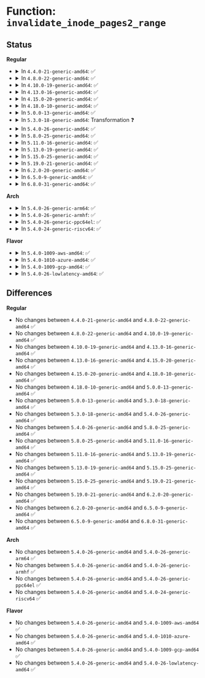 # Function: <code>invalidate_inode_pages2_range</code>

## Status
<b>Regular</b>
<ul>
<li>
<details>
<summary>In <code>4.4.0-21-generic-amd64</code>: ✅</summary>

```c
int invalidate_inode_pages2_range(struct address_space * mapping, long unsigned int start, long unsigned int end)
```

```json
{
  "name": "invalidate_inode_pages2_range",
  "collision_type": "Unique Global",
  "inline_type": "No",
  "funcs": [
    {
      "addr": 18446744071580542864,
      "name": "invalidate_inode_pages2_range",
      "external": true,
      "loc": "mm/truncate.c:563",
      "file": "mm/truncate.c",
      "inline": "seen, unknown",
      "caller_inline": [],
      "caller_func": [
        "mm/filemap.c:generic_file_direct_write",
        "mm/filemap.c:generic_file_direct_write",
        "mm/truncate.c:invalidate_inode_pages2",
        "fs/fuse/inode.c:fuse_reverse_inval_inode"
      ]
    }
  ],
  "symbols": [
    {
      "addr": 18446744071580542864,
      "name": "invalidate_inode_pages2_range",
      "section": ".text",
      "bind": "STB_GLOBAL",
      "size": 1111
    }
  ]
}
```
</details>
</li>
<li>
<details>
<summary>In <code>4.8.0-22-generic-amd64</code>: ✅</summary>

```c
int invalidate_inode_pages2_range(struct address_space * mapping, long unsigned int start, long unsigned int end)
```

```json
{
  "name": "invalidate_inode_pages2_range",
  "collision_type": "Unique Global",
  "inline_type": "No",
  "funcs": [
    {
      "addr": 18446744071580631680,
      "name": "invalidate_inode_pages2_range",
      "external": true,
      "loc": "mm/truncate.c:584",
      "file": "mm/truncate.c",
      "inline": "seen, unknown",
      "caller_inline": [],
      "caller_func": [
        "mm/filemap.c:generic_file_direct_write",
        "mm/filemap.c:generic_file_direct_write",
        "mm/truncate.c:invalidate_inode_pages2",
        "fs/fuse/inode.c:fuse_reverse_inval_inode"
      ]
    }
  ],
  "symbols": [
    {
      "addr": 18446744071580631680,
      "name": "invalidate_inode_pages2_range",
      "section": ".text",
      "bind": "STB_GLOBAL",
      "size": 1172
    }
  ]
}
```
</details>
</li>
<li>
<details>
<summary>In <code>4.10.0-19-generic-amd64</code>: ✅</summary>

```c
int invalidate_inode_pages2_range(struct address_space * mapping, long unsigned int start, long unsigned int end)
```

```json
{
  "name": "invalidate_inode_pages2_range",
  "collision_type": "Unique Global",
  "inline_type": "No",
  "funcs": [
    {
      "addr": 18446744071580698864,
      "name": "invalidate_inode_pages2_range",
      "external": true,
      "loc": "mm/truncate.c:614",
      "file": "mm/truncate.c",
      "inline": "seen, unknown",
      "caller_inline": [],
      "caller_func": [
        "mm/filemap.c:generic_file_direct_write",
        "mm/filemap.c:generic_file_direct_write",
        "mm/truncate.c:invalidate_inode_pages2",
        "fs/block_dev.c:blkdev_fallocate",
        "fs/dax.c:dax_iomap_actor",
        "fs/iomap.c:iomap_dio_rw",
        "fs/iomap.c:iomap_dio_rw",
        "fs/fuse/inode.c:fuse_reverse_inval_inode"
      ]
    }
  ],
  "symbols": [
    {
      "addr": 18446744071580698864,
      "name": "invalidate_inode_pages2_range",
      "section": ".text",
      "bind": "STB_GLOBAL",
      "size": 1193
    }
  ]
}
```
</details>
</li>
<li>
<details>
<summary>In <code>4.13.0-16-generic-amd64</code>: ✅</summary>

```c
int invalidate_inode_pages2_range(struct address_space * mapping, long unsigned int start, long unsigned int end)
```

```json
{
  "name": "invalidate_inode_pages2_range",
  "collision_type": "Unique Global",
  "inline_type": "No",
  "funcs": [
    {
      "addr": 18446744071580732480,
      "name": "invalidate_inode_pages2_range",
      "external": true,
      "loc": "mm/truncate.c:619",
      "file": "mm/truncate.c",
      "inline": "seen, unknown",
      "caller_inline": [],
      "caller_func": [
        "mm/filemap.c:generic_file_direct_write",
        "mm/filemap.c:generic_file_direct_write",
        "mm/truncate.c:invalidate_inode_pages2",
        "fs/block_dev.c:blkdev_fallocate",
        "fs/dax.c:dax_iomap_actor",
        "fs/iomap.c:iomap_dio_rw",
        "fs/iomap.c:iomap_dio_rw",
        "fs/fuse/inode.c:fuse_reverse_inval_inode"
      ]
    }
  ],
  "symbols": [
    {
      "addr": 18446744071580732480,
      "name": "invalidate_inode_pages2_range",
      "section": ".text",
      "bind": "STB_GLOBAL",
      "size": 1207
    }
  ]
}
```
</details>
</li>
<li>
<details>
<summary>In <code>4.15.0-20-generic-amd64</code>: ✅</summary>

```c
int invalidate_inode_pages2_range(struct address_space * mapping, long unsigned int start, long unsigned int end)
```

```json
{
  "name": "invalidate_inode_pages2_range",
  "collision_type": "Unique Global",
  "inline_type": "No",
  "funcs": [
    {
      "addr": 18446744071580819152,
      "name": "invalidate_inode_pages2_range",
      "external": true,
      "loc": "mm/truncate.c:672",
      "file": "mm/truncate.c",
      "inline": "seen, unknown",
      "caller_inline": [],
      "caller_func": [
        "mm/filemap.c:generic_file_direct_write",
        "mm/filemap.c:generic_file_direct_write",
        "mm/truncate.c:invalidate_inode_pages2",
        "fs/block_dev.c:blkdev_fallocate",
        "fs/direct-io.c:dio_complete",
        "fs/dax.c:dax_iomap_actor",
        "fs/iomap.c:iomap_dio_rw",
        "fs/iomap.c:iomap_dio_complete",
        "fs/fuse/inode.c:fuse_reverse_inval_inode"
      ]
    }
  ],
  "symbols": [
    {
      "addr": 18446744071580819152,
      "name": "invalidate_inode_pages2_range",
      "section": ".text",
      "bind": "STB_GLOBAL",
      "size": 1365
    }
  ]
}
```
</details>
</li>
<li>
<details>
<summary>In <code>4.18.0-10-generic-amd64</code>: ✅</summary>

```c
int invalidate_inode_pages2_range(struct address_space * mapping, long unsigned int start, long unsigned int end)
```

```json
{
  "name": "invalidate_inode_pages2_range",
  "collision_type": "Unique Global",
  "inline_type": "No",
  "funcs": [
    {
      "addr": 18446744071580956224,
      "name": "invalidate_inode_pages2_range",
      "external": true,
      "loc": "mm/truncate.c:668",
      "file": "mm/truncate.c",
      "inline": "seen, unknown",
      "caller_inline": [],
      "caller_func": [
        "mm/filemap.c:generic_file_direct_write",
        "mm/filemap.c:generic_file_direct_write",
        "mm/truncate.c:invalidate_inode_pages2",
        "fs/block_dev.c:blkdev_fallocate",
        "fs/direct-io.c:dio_complete",
        "fs/dax.c:dax_iomap_actor",
        "fs/iomap.c:iomap_dio_rw",
        "fs/iomap.c:iomap_dio_complete",
        "fs/fuse/inode.c:fuse_reverse_inval_inode"
      ]
    }
  ],
  "symbols": [
    {
      "addr": 18446744071580956224,
      "name": "invalidate_inode_pages2_range",
      "section": ".text",
      "bind": "STB_GLOBAL",
      "size": 1369
    }
  ]
}
```
</details>
</li>
<li>
<details>
<summary>In <code>5.0.0-13-generic-amd64</code>: ✅</summary>

```c
int invalidate_inode_pages2_range(struct address_space * mapping, long unsigned int start, long unsigned int end)
```

```json
{
  "name": "invalidate_inode_pages2_range",
  "collision_type": "Unique Global",
  "inline_type": "No",
  "funcs": [
    {
      "addr": 18446744071581032208,
      "name": "invalidate_inode_pages2_range",
      "external": true,
      "loc": "mm/truncate.c:669",
      "file": "mm/truncate.c",
      "inline": "seen, unknown",
      "caller_inline": [],
      "caller_func": [
        "mm/filemap.c:generic_file_direct_write",
        "mm/filemap.c:generic_file_direct_write",
        "mm/truncate.c:invalidate_inode_pages2",
        "fs/block_dev.c:blkdev_fallocate",
        "fs/direct-io.c:dio_complete",
        "fs/dax.c:dax_iomap_actor",
        "fs/iomap.c:iomap_dio_rw",
        "fs/iomap.c:iomap_dio_complete",
        "fs/fuse/inode.c:fuse_reverse_inval_inode"
      ]
    }
  ],
  "symbols": [
    {
      "addr": 18446744071581032208,
      "name": "invalidate_inode_pages2_range",
      "section": ".text",
      "bind": "STB_GLOBAL",
      "size": 1386
    }
  ]
}
```
</details>
</li>
<li>
<details>
<summary>In <code>5.3.0-18-generic-amd64</code>: Transformation ❓</summary>

```c
int invalidate_inode_pages2_range(struct address_space * mapping, long unsigned int start, long unsigned int end)
```

```json
{
  "name": "invalidate_inode_pages2_range",
  "collision_type": "Unique Global",
  "inline_type": "No",
  "funcs": [
    {
      "addr": 0,
      "name": "invalidate_inode_pages2_range",
      "external": true,
      "loc": "mm/truncate.c:672",
      "file": "mm/truncate.c",
      "inline": "seen, unknown",
      "caller_inline": [],
      "caller_func": [
        "mm/filemap.c:generic_file_direct_write",
        "mm/filemap.c:generic_file_direct_write",
        "mm/truncate.c:invalidate_inode_pages2",
        "fs/block_dev.c:blkdev_fallocate",
        "fs/direct-io.c:dio_complete",
        "fs/dax.c:dax_iomap_actor",
        "fs/iomap/direct-io.c:iomap_dio_rw",
        "fs/iomap/direct-io.c:iomap_dio_complete",
        "fs/fuse/inode.c:fuse_reverse_inval_inode"
      ]
    }
  ],
  "symbols": [
    {
      "addr": 18446744071581101453,
      "name": "invalidate_inode_pages2_range.cold",
      "section": ".text",
      "bind": "STB_LOCAL",
      "size": 19
    },
    {
      "addr": 18446744071581096224,
      "name": "invalidate_inode_pages2_range",
      "section": ".text",
      "bind": "STB_GLOBAL",
      "size": 1326
    }
  ]
}
```
</details>
</li>
<li>
<details>
<summary>In <code>5.4.0-26-generic-amd64</code>: ✅</summary>

```c
int invalidate_inode_pages2_range(struct address_space * mapping, long unsigned int start, long unsigned int end)
```

```json
{
  "name": "invalidate_inode_pages2_range",
  "collision_type": "Unique Global",
  "inline_type": "No",
  "funcs": [
    {
      "addr": 18446744071581153136,
      "name": "invalidate_inode_pages2_range",
      "external": true,
      "loc": "mm/truncate.c:684",
      "file": "mm/truncate.c",
      "inline": "seen, unknown",
      "caller_inline": [],
      "caller_func": [
        "mm/filemap.c:generic_file_direct_write",
        "mm/filemap.c:generic_file_direct_write",
        "mm/truncate.c:invalidate_inode_pages2",
        "fs/block_dev.c:blkdev_fallocate",
        "fs/direct-io.c:dio_complete",
        "fs/dax.c:dax_iomap_actor",
        "fs/iomap/direct-io.c:iomap_dio_rw",
        "fs/iomap/direct-io.c:iomap_dio_complete",
        "fs/fuse/inode.c:fuse_reverse_inval_inode"
      ]
    }
  ],
  "symbols": [
    {
      "addr": 18446744071581153136,
      "name": "invalidate_inode_pages2_range",
      "section": ".text",
      "bind": "STB_GLOBAL",
      "size": 1341
    }
  ]
}
```
</details>
</li>
<li>
<details>
<summary>In <code>5.8.0-25-generic-amd64</code>: ✅</summary>

```c
int invalidate_inode_pages2_range(struct address_space * mapping, long unsigned int start, long unsigned int end)
```

```json
{
  "name": "invalidate_inode_pages2_range",
  "collision_type": "Unique Global",
  "inline_type": "No",
  "funcs": [
    {
      "addr": 18446744071581339296,
      "name": "invalidate_inode_pages2_range",
      "external": true,
      "loc": "mm/truncate.c:684",
      "file": "mm/truncate.c",
      "inline": "seen, unknown",
      "caller_inline": [],
      "caller_func": [
        "mm/filemap.c:generic_file_direct_write",
        "mm/filemap.c:generic_file_direct_write",
        "mm/truncate.c:invalidate_inode_pages2",
        "fs/block_dev.c:blkdev_fallocate",
        "fs/direct-io.c:dio_complete",
        "fs/dax.c:dax_iomap_actor",
        "fs/iomap/direct-io.c:iomap_dio_rw",
        "fs/iomap/direct-io.c:iomap_dio_complete",
        "fs/fuse/inode.c:fuse_reverse_inval_inode"
      ]
    }
  ],
  "symbols": [
    {
      "addr": 18446744071581339296,
      "name": "invalidate_inode_pages2_range",
      "section": ".text",
      "bind": "STB_GLOBAL",
      "size": 1086
    }
  ]
}
```
</details>
</li>
<li>
<details>
<summary>In <code>5.11.0-16-generic-amd64</code>: ✅</summary>

```c
int invalidate_inode_pages2_range(struct address_space * mapping, long unsigned int start, long unsigned int end)
```

```json
{
  "name": "invalidate_inode_pages2_range",
  "collision_type": "Unique Global",
  "inline_type": "No",
  "funcs": [
    {
      "addr": 18446744071581381280,
      "name": "invalidate_inode_pages2_range",
      "external": true,
      "loc": "mm/truncate.c:712",
      "file": "mm/truncate.c",
      "inline": "seen, unknown",
      "caller_inline": [],
      "caller_func": [
        "mm/filemap.c:generic_file_direct_write",
        "mm/filemap.c:generic_file_direct_write",
        "mm/truncate.c:invalidate_inode_pages2",
        "fs/block_dev.c:blkdev_fallocate",
        "fs/block_dev.c:truncate_bdev_range",
        "fs/direct-io.c:dio_complete",
        "fs/dax.c:dax_iomap_actor",
        "fs/iomap/direct-io.c:__iomap_dio_rw",
        "fs/iomap/direct-io.c:iomap_dio_complete",
        "fs/fuse/inode.c:fuse_reverse_inval_inode"
      ]
    }
  ],
  "symbols": [
    {
      "addr": 18446744071581381280,
      "name": "invalidate_inode_pages2_range",
      "section": ".text",
      "bind": "STB_GLOBAL",
      "size": 1084
    }
  ]
}
```
</details>
</li>
<li>
<details>
<summary>In <code>5.13.0-19-generic-amd64</code>: ✅</summary>

```c
int invalidate_inode_pages2_range(struct address_space * mapping, long unsigned int start, long unsigned int end)
```

```json
{
  "name": "invalidate_inode_pages2_range",
  "collision_type": "Unique Global",
  "inline_type": "No",
  "funcs": [
    {
      "addr": 18446744071581401984,
      "name": "invalidate_inode_pages2_range",
      "external": true,
      "loc": "mm/truncate.c:609",
      "file": "mm/truncate.c",
      "inline": "seen, unknown",
      "caller_inline": [],
      "caller_func": [
        "mm/filemap.c:generic_file_direct_write",
        "mm/filemap.c:generic_file_direct_write",
        "mm/truncate.c:invalidate_inode_pages2",
        "fs/block_dev.c:truncate_bdev_range",
        "fs/direct-io.c:dio_complete",
        "fs/dax.c:dax_iomap_actor",
        "fs/iomap/direct-io.c:__iomap_dio_rw",
        "fs/iomap/direct-io.c:iomap_dio_complete",
        "fs/fuse/inode.c:fuse_reverse_inval_inode"
      ]
    }
  ],
  "symbols": [
    {
      "addr": 18446744071581401984,
      "name": "invalidate_inode_pages2_range",
      "section": ".text",
      "bind": "STB_GLOBAL",
      "size": 1281
    }
  ]
}
```
</details>
</li>
<li>
<details>
<summary>In <code>5.15.0-25-generic-amd64</code>: ✅</summary>

```c
int invalidate_inode_pages2_range(struct address_space * mapping, long unsigned int start, long unsigned int end)
```

```json
{
  "name": "invalidate_inode_pages2_range",
  "collision_type": "Unique Global",
  "inline_type": "No",
  "funcs": [
    {
      "addr": 18446744071581655040,
      "name": "invalidate_inode_pages2_range",
      "external": true,
      "loc": "mm/truncate.c:608",
      "file": "mm/truncate.c",
      "inline": "seen, unknown",
      "caller_inline": [],
      "caller_func": [
        "mm/filemap.c:generic_file_direct_write",
        "mm/filemap.c:generic_file_direct_write",
        "mm/truncate.c:invalidate_inode_pages2",
        "fs/direct-io.c:dio_complete",
        "fs/dax.c:dax_iomap_iter",
        "fs/iomap/direct-io.c:__iomap_dio_rw",
        "fs/iomap/direct-io.c:iomap_dio_complete",
        "fs/fuse/inode.c:fuse_reverse_inval_inode",
        "block/bdev.c:truncate_bdev_range"
      ]
    }
  ],
  "symbols": [
    {
      "addr": 18446744071581655040,
      "name": "invalidate_inode_pages2_range",
      "section": ".text",
      "bind": "STB_GLOBAL",
      "size": 1342
    }
  ]
}
```
</details>
</li>
<li>
<details>
<summary>In <code>5.19.0-21-generic-amd64</code>: ✅</summary>

```c
int invalidate_inode_pages2_range(struct address_space * mapping, long unsigned int start, long unsigned int end)
```

```json
{
  "name": "invalidate_inode_pages2_range",
  "collision_type": "Unique Global",
  "inline_type": "No",
  "funcs": [
    {
      "addr": 18446744071582020896,
      "name": "invalidate_inode_pages2_range",
      "external": true,
      "loc": "mm/truncate.c:628",
      "file": "mm/truncate.c",
      "inline": "seen, unknown",
      "caller_inline": [],
      "caller_func": [
        "mm/filemap.c:generic_file_direct_write",
        "mm/filemap.c:generic_file_direct_write",
        "mm/truncate.c:invalidate_inode_pages2",
        "fs/direct-io.c:dio_complete",
        "fs/dax.c:dax_iomap_iter",
        "fs/iomap/direct-io.c:__iomap_dio_rw",
        "fs/iomap/direct-io.c:iomap_dio_complete",
        "fs/fuse/inode.c:fuse_reverse_inval_inode",
        "block/bdev.c:truncate_bdev_range"
      ]
    }
  ],
  "symbols": [
    {
      "addr": 18446744071582020896,
      "name": "invalidate_inode_pages2_range",
      "section": ".text",
      "bind": "STB_GLOBAL",
      "size": 1082
    }
  ]
}
```
</details>
</li>
<li>
<details>
<summary>In <code>6.2.0-20-generic-amd64</code>: ✅</summary>

```c
int invalidate_inode_pages2_range(struct address_space * mapping, long unsigned int start, long unsigned int end)
```

```json
{
  "name": "invalidate_inode_pages2_range",
  "collision_type": "Unique Global",
  "inline_type": "No",
  "funcs": [
    {
      "addr": 18446744071582455360,
      "name": "invalidate_inode_pages2_range",
      "external": true,
      "loc": "mm/truncate.c:620",
      "file": "mm/truncate.c",
      "inline": "seen, unknown",
      "caller_inline": [],
      "caller_func": [
        "mm/filemap.c:generic_file_direct_write",
        "mm/filemap.c:generic_file_direct_write",
        "mm/truncate.c:invalidate_inode_pages2",
        "fs/direct-io.c:dio_complete",
        "fs/dax.c:dax_iomap_iter",
        "fs/dax.c:dax_zero_range",
        "fs/iomap/direct-io.c:__iomap_dio_rw",
        "fs/iomap/direct-io.c:iomap_dio_complete",
        "fs/fuse/inode.c:fuse_reverse_inval_inode",
        "block/bdev.c:truncate_bdev_range"
      ]
    }
  ],
  "symbols": [
    {
      "addr": 18446744071582455360,
      "name": "invalidate_inode_pages2_range",
      "section": ".text",
      "bind": "STB_GLOBAL",
      "size": 1295
    }
  ]
}
```
</details>
</li>
<li>
<details>
<summary>In <code>6.5.0-9-generic-amd64</code>: ✅</summary>

```c
int invalidate_inode_pages2_range(struct address_space * mapping, long unsigned int start, long unsigned int end)
```

```json
{
  "name": "invalidate_inode_pages2_range",
  "collision_type": "Unique Global",
  "inline_type": "No",
  "funcs": [
    {
      "addr": 18446744071582660432,
      "name": "invalidate_inode_pages2_range",
      "external": true,
      "loc": "mm/truncate.c:620",
      "file": "mm/truncate.c",
      "inline": "seen, unknown",
      "caller_inline": [],
      "caller_func": [
        "mm/filemap.c:kiocb_invalidate_pages",
        "mm/truncate.c:invalidate_inode_pages2",
        "fs/dax.c:dax_iomap_iter",
        "fs/dax.c:dax_zero_range",
        "fs/fuse/inode.c:fuse_reverse_inval_inode",
        "block/bdev.c:truncate_bdev_range"
      ]
    }
  ],
  "symbols": [
    {
      "addr": 18446744071582660432,
      "name": "invalidate_inode_pages2_range",
      "section": ".text",
      "bind": "STB_GLOBAL",
      "size": 1289
    }
  ]
}
```
</details>
</li>
<li>
<details>
<summary>In <code>6.8.0-31-generic-amd64</code>: ✅</summary>

```c
int invalidate_inode_pages2_range(struct address_space * mapping, long unsigned int start, long unsigned int end)
```

```json
{
  "name": "invalidate_inode_pages2_range",
  "collision_type": "Unique Global",
  "inline_type": "No",
  "funcs": [
    {
      "addr": 18446744071582831344,
      "name": "invalidate_inode_pages2_range",
      "external": true,
      "loc": "mm/truncate.c:609",
      "file": "mm/truncate.c",
      "inline": "seen, unknown",
      "caller_inline": [],
      "caller_func": [
        "mm/filemap.c:kiocb_invalidate_pages",
        "mm/truncate.c:invalidate_inode_pages2",
        "fs/dax.c:dax_iomap_iter",
        "fs/dax.c:dax_zero_range",
        "fs/fuse/file.c:fuse_direct_io",
        "fs/fuse/file.c:fuse_direct_io",
        "fs/fuse/file.c:fuse_direct_io",
        "fs/fuse/inode.c:fuse_reverse_inval_inode",
        "block/bdev.c:truncate_bdev_range"
      ]
    }
  ],
  "symbols": [
    {
      "addr": 18446744071582831344,
      "name": "invalidate_inode_pages2_range",
      "section": ".text",
      "bind": "STB_GLOBAL",
      "size": 1255
    }
  ]
}
```
</details>
</li>
</ul>
<b>Arch</b>
<ul>
<li>
<details>
<summary>In <code>5.4.0-26-generic-arm64</code>: ✅</summary>

```c
int invalidate_inode_pages2_range(struct address_space * mapping, long unsigned int start, long unsigned int end)
```

```json
{
  "name": "invalidate_inode_pages2_range",
  "collision_type": "Unique Global",
  "inline_type": "No",
  "funcs": [
    {
      "addr": 18446603336492530760,
      "name": "invalidate_inode_pages2_range",
      "external": true,
      "loc": "mm/truncate.c:684",
      "file": "mm/truncate.c",
      "inline": "seen, unknown",
      "caller_inline": [],
      "caller_func": [
        "mm/filemap.c:generic_file_direct_write",
        "mm/filemap.c:generic_file_direct_write",
        "mm/filemap.c:generic_file_direct_write",
        "mm/truncate.c:invalidate_inode_pages2",
        "fs/block_dev.c:blkdev_fallocate",
        "fs/direct-io.c:dio_complete",
        "fs/dax.c:dax_iomap_actor",
        "fs/iomap/direct-io.c:iomap_dio_rw",
        "fs/iomap/direct-io.c:iomap_dio_complete",
        "fs/fuse/inode.c:fuse_reverse_inval_inode"
      ]
    }
  ],
  "symbols": [
    {
      "addr": 18446603336492530760,
      "name": "invalidate_inode_pages2_range",
      "section": ".text",
      "bind": "STB_GLOBAL",
      "size": 1364
    }
  ]
}
```
</details>
</li>
<li>
<details>
<summary>In <code>5.4.0-26-generic-armhf</code>: ✅</summary>

```c
int invalidate_inode_pages2_range(struct address_space * mapping, long unsigned int start, long unsigned int end)
```

```json
{
  "name": "invalidate_inode_pages2_range",
  "collision_type": "Unique Global",
  "inline_type": "No",
  "funcs": [
    {
      "addr": 3226396656,
      "name": "invalidate_inode_pages2_range",
      "external": true,
      "loc": "mm/truncate.c:684",
      "file": "mm/truncate.c",
      "inline": "seen, unknown",
      "caller_inline": [],
      "caller_func": [
        "mm/filemap.c:generic_file_direct_write",
        "mm/filemap.c:generic_file_direct_write",
        "mm/truncate.c:invalidate_inode_pages2",
        "fs/block_dev.c:blkdev_fallocate",
        "fs/direct-io.c:dio_complete",
        "fs/iomap/direct-io.c:iomap_dio_rw",
        "fs/iomap/direct-io.c:iomap_dio_complete",
        "fs/fuse/inode.c:fuse_reverse_inval_inode"
      ]
    }
  ],
  "symbols": [
    {
      "addr": 3226396656,
      "name": "invalidate_inode_pages2_range",
      "section": ".text",
      "bind": "STB_GLOBAL",
      "size": 1008
    }
  ]
}
```
</details>
</li>
<li>
<details>
<summary>In <code>5.4.0-26-generic-ppc64el</code>: ✅</summary>

```c
int invalidate_inode_pages2_range(struct address_space * mapping, long unsigned int start, long unsigned int end)
```

```json
{
  "name": "invalidate_inode_pages2_range",
  "collision_type": "Unique Global",
  "inline_type": "No",
  "funcs": [
    {
      "addr": 13835058055285825584,
      "name": "invalidate_inode_pages2_range",
      "external": true,
      "loc": "mm/truncate.c:684",
      "file": "mm/truncate.c",
      "inline": "seen, unknown",
      "caller_inline": [],
      "caller_func": [
        "mm/filemap.c:generic_file_direct_write",
        "mm/filemap.c:generic_file_direct_write",
        "mm/filemap.c:generic_file_direct_write",
        "mm/truncate.c:invalidate_inode_pages2",
        "fs/block_dev.c:blkdev_fallocate",
        "fs/direct-io.c:dio_complete",
        "fs/dax.c:dax_iomap_actor",
        "fs/iomap/direct-io.c:iomap_dio_rw",
        "fs/iomap/direct-io.c:iomap_dio_complete",
        "fs/fuse/inode.c:fuse_reverse_inval_inode"
      ]
    }
  ],
  "symbols": [
    {
      "addr": 13835058055285825584,
      "name": "invalidate_inode_pages2_range",
      "section": ".text",
      "bind": "STB_GLOBAL",
      "size": 1852
    }
  ]
}
```
</details>
</li>
<li>
<details>
<summary>In <code>5.4.0-24-generic-riscv64</code>: ✅</summary>

```c
int invalidate_inode_pages2_range(struct address_space * mapping, long unsigned int start, long unsigned int end)
```

```json
{
  "name": "invalidate_inode_pages2_range",
  "collision_type": "Unique Global",
  "inline_type": "No",
  "funcs": [
    {
      "addr": 18446743936272582824,
      "name": "invalidate_inode_pages2_range",
      "external": true,
      "loc": "mm/truncate.c:684",
      "file": "mm/truncate.c",
      "inline": "seen, unknown",
      "caller_inline": [],
      "caller_func": [
        "mm/filemap.c:generic_file_direct_write",
        "mm/filemap.c:generic_file_direct_write",
        "mm/filemap.c:generic_file_direct_write",
        "mm/truncate.c:invalidate_inode_pages2",
        "fs/block_dev.c:blkdev_fallocate",
        "fs/direct-io.c:dio_complete",
        "fs/dax.c:dax_iomap_actor",
        "fs/iomap/direct-io.c:iomap_dio_rw",
        "fs/iomap/direct-io.c:iomap_dio_complete",
        "fs/fuse/inode.c:fuse_reverse_inval_inode"
      ]
    }
  ],
  "symbols": [
    {
      "addr": 18446743936272582824,
      "name": "invalidate_inode_pages2_range",
      "section": ".text",
      "bind": "STB_GLOBAL",
      "size": 1028
    }
  ]
}
```
</details>
</li>
</ul>
<b>Flavor</b>
<ul>
<li>
<details>
<summary>In <code>5.4.0-1009-aws-amd64</code>: ✅</summary>

```c
int invalidate_inode_pages2_range(struct address_space * mapping, long unsigned int start, long unsigned int end)
```

```json
{
  "name": "invalidate_inode_pages2_range",
  "collision_type": "Unique Global",
  "inline_type": "No",
  "funcs": [
    {
      "addr": 18446744071581121984,
      "name": "invalidate_inode_pages2_range",
      "external": true,
      "loc": "mm/truncate.c:684",
      "file": "mm/truncate.c",
      "inline": "seen, unknown",
      "caller_inline": [],
      "caller_func": [
        "mm/filemap.c:generic_file_direct_write",
        "mm/filemap.c:generic_file_direct_write",
        "mm/truncate.c:invalidate_inode_pages2",
        "fs/block_dev.c:blkdev_fallocate",
        "fs/direct-io.c:dio_complete",
        "fs/dax.c:dax_iomap_actor",
        "fs/iomap/direct-io.c:iomap_dio_rw",
        "fs/iomap/direct-io.c:iomap_dio_complete",
        "fs/fuse/inode.c:fuse_reverse_inval_inode"
      ]
    }
  ],
  "symbols": [
    {
      "addr": 18446744071581121984,
      "name": "invalidate_inode_pages2_range",
      "section": ".text",
      "bind": "STB_GLOBAL",
      "size": 1341
    }
  ]
}
```
</details>
</li>
<li>
<details>
<summary>In <code>5.4.0-1010-azure-amd64</code>: ✅</summary>

```c
int invalidate_inode_pages2_range(struct address_space * mapping, long unsigned int start, long unsigned int end)
```

```json
{
  "name": "invalidate_inode_pages2_range",
  "collision_type": "Unique Global",
  "inline_type": "No",
  "funcs": [
    {
      "addr": 18446744071581068960,
      "name": "invalidate_inode_pages2_range",
      "external": true,
      "loc": "mm/truncate.c:684",
      "file": "mm/truncate.c",
      "inline": "seen, unknown",
      "caller_inline": [],
      "caller_func": [
        "mm/filemap.c:generic_file_direct_write",
        "mm/filemap.c:generic_file_direct_write",
        "mm/truncate.c:invalidate_inode_pages2",
        "fs/block_dev.c:blkdev_fallocate",
        "fs/direct-io.c:dio_complete",
        "fs/dax.c:dax_iomap_actor",
        "fs/iomap/direct-io.c:iomap_dio_rw",
        "fs/iomap/direct-io.c:iomap_dio_complete",
        "fs/fuse/inode.c:fuse_reverse_inval_inode"
      ]
    }
  ],
  "symbols": [
    {
      "addr": 18446744071581068960,
      "name": "invalidate_inode_pages2_range",
      "section": ".text",
      "bind": "STB_GLOBAL",
      "size": 1335
    }
  ]
}
```
</details>
</li>
<li>
<details>
<summary>In <code>5.4.0-1009-gcp-amd64</code>: ✅</summary>

```c
int invalidate_inode_pages2_range(struct address_space * mapping, long unsigned int start, long unsigned int end)
```

```json
{
  "name": "invalidate_inode_pages2_range",
  "collision_type": "Unique Global",
  "inline_type": "No",
  "funcs": [
    {
      "addr": 18446744071581113184,
      "name": "invalidate_inode_pages2_range",
      "external": true,
      "loc": "mm/truncate.c:684",
      "file": "mm/truncate.c",
      "inline": "seen, unknown",
      "caller_inline": [],
      "caller_func": [
        "mm/filemap.c:generic_file_direct_write",
        "mm/filemap.c:generic_file_direct_write",
        "mm/truncate.c:invalidate_inode_pages2",
        "fs/block_dev.c:blkdev_fallocate",
        "fs/direct-io.c:dio_complete",
        "fs/dax.c:dax_iomap_actor",
        "fs/iomap/direct-io.c:iomap_dio_rw",
        "fs/iomap/direct-io.c:iomap_dio_complete",
        "fs/fuse/inode.c:fuse_reverse_inval_inode"
      ]
    }
  ],
  "symbols": [
    {
      "addr": 18446744071581113184,
      "name": "invalidate_inode_pages2_range",
      "section": ".text",
      "bind": "STB_GLOBAL",
      "size": 1341
    }
  ]
}
```
</details>
</li>
<li>
<details>
<summary>In <code>5.4.0-26-lowlatency-amd64</code>: ✅</summary>

```c
int invalidate_inode_pages2_range(struct address_space * mapping, long unsigned int start, long unsigned int end)
```

```json
{
  "name": "invalidate_inode_pages2_range",
  "collision_type": "Unique Global",
  "inline_type": "No",
  "funcs": [
    {
      "addr": 18446744071581175648,
      "name": "invalidate_inode_pages2_range",
      "external": true,
      "loc": "mm/truncate.c:684",
      "file": "mm/truncate.c",
      "inline": "seen, unknown",
      "caller_inline": [],
      "caller_func": [
        "mm/filemap.c:generic_file_direct_write",
        "mm/filemap.c:generic_file_direct_write",
        "mm/truncate.c:invalidate_inode_pages2",
        "fs/block_dev.c:blkdev_fallocate",
        "fs/direct-io.c:dio_complete",
        "fs/dax.c:dax_iomap_actor",
        "fs/iomap/direct-io.c:iomap_dio_rw",
        "fs/iomap/direct-io.c:iomap_dio_complete",
        "fs/fuse/inode.c:fuse_reverse_inval_inode"
      ]
    }
  ],
  "symbols": [
    {
      "addr": 18446744071581175648,
      "name": "invalidate_inode_pages2_range",
      "section": ".text",
      "bind": "STB_GLOBAL",
      "size": 1322
    }
  ]
}
```
</details>
</li>
</ul>

## Differences
<b>Regular</b>
<ul>
<li>
No changes between <code>4.4.0-21-generic-amd64</code> and <code>4.8.0-22-generic-amd64</code> ✅
</li>
<li>
No changes between <code>4.8.0-22-generic-amd64</code> and <code>4.10.0-19-generic-amd64</code> ✅
</li>
<li>
No changes between <code>4.10.0-19-generic-amd64</code> and <code>4.13.0-16-generic-amd64</code> ✅
</li>
<li>
No changes between <code>4.13.0-16-generic-amd64</code> and <code>4.15.0-20-generic-amd64</code> ✅
</li>
<li>
No changes between <code>4.15.0-20-generic-amd64</code> and <code>4.18.0-10-generic-amd64</code> ✅
</li>
<li>
No changes between <code>4.18.0-10-generic-amd64</code> and <code>5.0.0-13-generic-amd64</code> ✅
</li>
<li>
No changes between <code>5.0.0-13-generic-amd64</code> and <code>5.3.0-18-generic-amd64</code> ✅
</li>
<li>
No changes between <code>5.3.0-18-generic-amd64</code> and <code>5.4.0-26-generic-amd64</code> ✅
</li>
<li>
No changes between <code>5.4.0-26-generic-amd64</code> and <code>5.8.0-25-generic-amd64</code> ✅
</li>
<li>
No changes between <code>5.8.0-25-generic-amd64</code> and <code>5.11.0-16-generic-amd64</code> ✅
</li>
<li>
No changes between <code>5.11.0-16-generic-amd64</code> and <code>5.13.0-19-generic-amd64</code> ✅
</li>
<li>
No changes between <code>5.13.0-19-generic-amd64</code> and <code>5.15.0-25-generic-amd64</code> ✅
</li>
<li>
No changes between <code>5.15.0-25-generic-amd64</code> and <code>5.19.0-21-generic-amd64</code> ✅
</li>
<li>
No changes between <code>5.19.0-21-generic-amd64</code> and <code>6.2.0-20-generic-amd64</code> ✅
</li>
<li>
No changes between <code>6.2.0-20-generic-amd64</code> and <code>6.5.0-9-generic-amd64</code> ✅
</li>
<li>
No changes between <code>6.5.0-9-generic-amd64</code> and <code>6.8.0-31-generic-amd64</code> ✅
</li>
</ul>
<b>Arch</b>
<ul>
<li>
No changes between <code>5.4.0-26-generic-amd64</code> and <code>5.4.0-26-generic-arm64</code> ✅
</li>
<li>
No changes between <code>5.4.0-26-generic-amd64</code> and <code>5.4.0-26-generic-armhf</code> ✅
</li>
<li>
No changes between <code>5.4.0-26-generic-amd64</code> and <code>5.4.0-26-generic-ppc64el</code> ✅
</li>
<li>
No changes between <code>5.4.0-26-generic-amd64</code> and <code>5.4.0-24-generic-riscv64</code> ✅
</li>
</ul>
<b>Flavor</b>
<ul>
<li>
No changes between <code>5.4.0-26-generic-amd64</code> and <code>5.4.0-1009-aws-amd64</code> ✅
</li>
<li>
No changes between <code>5.4.0-26-generic-amd64</code> and <code>5.4.0-1010-azure-amd64</code> ✅
</li>
<li>
No changes between <code>5.4.0-26-generic-amd64</code> and <code>5.4.0-1009-gcp-amd64</code> ✅
</li>
<li>
No changes between <code>5.4.0-26-generic-amd64</code> and <code>5.4.0-26-lowlatency-amd64</code> ✅
</li>
</ul>

